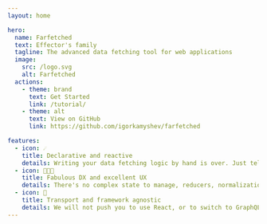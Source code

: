 ```yaml
---
layout: home

hero:
  name: Farfetched
  text: Effector's family
  tagline: The advanced data fetching tool for web applications
  image:
    src: /logo.svg
    alt: Farfetched
  actions:
    - theme: brand
      text: Get Started
      link: /tutorial/
    - theme: alt
      text: View on GitHub
      link: https://github.com/igorkamyshev/farfetched

features:
  - icon: ☄️
    title: Declarative and reactive
    details: Writing your data fetching logic by hand is over. Just tell us what do you want, and we will handle the rest — dependant queries, stale data, and more.
  - icon: 👩🏽‍💻
    title: Fabulous DX and excellent UX
    details: There's no complex state to manage, reducers, normalization systems or heavy configurations to understand. It just works, and it works fast.
  - icon: 🚀
    title: Transport and framework agnostic
    details: We will not push you to use React, or to switch to GraphQL. Your application is yours, we are here to help you with boring parts and complex cases.
---
```

